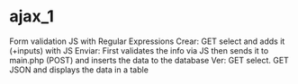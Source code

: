 # ajax_1
Form validation JS with Regular Expressions
Crear: GET select and adds it (+inputs) with JS
Enviar: First validates the info via JS then sends it to main.php (POST) and inserts the data to the database
Ver: GET select. GET JSON and displays the data in a table
